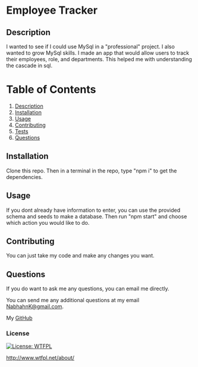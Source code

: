 # Employee Tracker

  ## Description

  I wanted to see if I could use MySql in a "professional" project. I also wanted to grow MySql skills. I made an app that would allow users to track their employees, role, and departments. This helped me with understanding the cascade in sql.

  # Table of Contents
  1. [Description](#description)
  2. [Installation](#dnstallation)
  3. [Usage](#usage)
  4. [Contributing](#contributing)
  5. [Tests](#tests)
  6. [Questions](#questions)

  ## Installation

  Clone this repo. Then in a terminal in the repo, type "npm i" to get the dependencies.

  ## Usage

  If you dont already have information to enter, you can use the provided schema and seeds to make a database. Then run "npm start" and choose which action you would like to do.

  ## Contributing

  You can just take my code and make any changes you want.

  ## Questions

  If you do want to ask me any questions, you can email me directly.

  You can send me any additional questions at my email NabhahnK@gmail.com.

  My [GitHub](https://github.com/Nabhahnk)

### License
    
  [![License: WTFPL](https://img.shields.io/badge/License-WTFPL-brightgreen.svg)](http://www.wtfpl.net/about/)
  
  http://www.wtfpl.net/about/